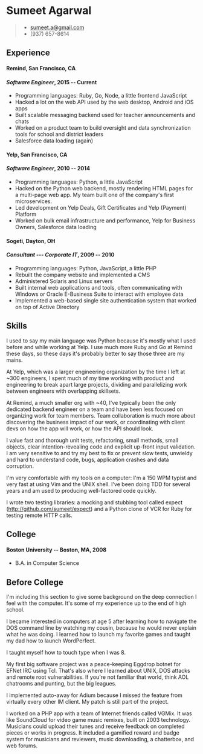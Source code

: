 Sumeet Agarwal
==============
> + <sumeet.a@gmail.com>
> + (937) 657-8614


Experience
----------
#### **Remind**, San Francisco, CA
#### *Software Engineer*, 2015 -- Current
+ Programming languages: Ruby, Go, Node, a little frontend JavaScript
+ Hacked a lot on the web API used by the web desktop, Android and iOS apps
+ Built scalable messaging backend used for teacher announcements and chats
+ Worked on a product team to build oversight and data synchronization tools for
  school and district leaders
+ Salesforce data loading (again)

#### **Yelp**, San Francisco, CA
#### *Software Engineer*, 2010 -- 2014
+ Programming languages: Python, a little JavaScript
+ Hacked on the Python web backend, mostly rendering HTML pages for a multi-page
  web app. My team built one of the company's first microservices.
+ Led development on Yelp Deals, Gift Certificates and Yelp (Payment) Platform
+ Worked on bulk email infrastructure and performance, Yelp for Business Owners,
  Salesforce data loading

#### **Sogeti**, Dayton, OH
#### *Consultant --- Corporate IT*, 2009 -- 2010
+ Programming languages: Python, JavaScript, a little PHP
+ Rebuilt the company website and implemented a CMS
+ Administered Solaris and Linux servers
+ Built internal web applications and tools, often communicating with Windows
  or Oracle E-Business Suite to interact with employee data
+ Implemented a web-based single site authentication system that worked on top
  of Active Directory


Skills
------
I used to say my main language was Python because it's mostly what I used before
and while working at Yelp. I use much more Ruby and Go at Remind these days, so
these days it's probably better to say those three are my mains.

At Yelp, which was a larger engineering organization by the time I left at ~300
engineers, I spent much of my time working with product and engineering to break
apart large projects, dividing and parallelizing work between engineers with
overlapping skillsets.

At Remind, a much smaller org with ~40, I've typically been the only dedicated
backend engineer on a team and have been less focused on organizing work for team
members. Team collaboration is much more about discovering the business impact of
our work, or coordinating with client devs on how the app will work, or how the API
should look.

I value fast and thorough unit tests, refactoring, small methods, small objects,
clear intention-revealing code and explicit up-front input validation.
I am very sensitive to and try my best to fix or prevent slow tests, unwieldy
and hard to understand code, bugs, application crashes and data corruption.

I'm very comfortable with my tools on a computer: I'm a 150 WPM typist and very
fast at using Vim and the UNIX shell. I've been doing TDD for several years and
am used to producing well-factored code quickly.

I wrote two testing libraries: a mocking and stubbing tool called expect
(http://github.com/sumeet/expect) and a Python clone of VCR for Ruby for testing
remote HTTP calls.


College
---------
#### Boston University -- Boston, MA, 2008
+ B.A. in Computer Science

Before College
--------------
I'm including this section to give some background on the deep connection I feel
with the computer. It's some of my experience up to the end of high school.

I became interested in computers at age 5 after learning how to navigate the DOS
command line by watching my cousin, because he would never explain what he was
doing. I learned how to launch my favorite games and taught my dad how to launch
WordPerfect.

I taught myself how to touch type when I was 8.

My first big software project was a peace-keeping Eggdrop botnet for EFNet IRC
using Tcl. That's also where I learned about UNIX, DOS attacks and remote root
vulnerabilities. If you're not familiar that world, think AOL chatrooms and
punting, but the big leagues.

I implemented auto-away for Adium because I missed the feature from virtually
every other IM client. My patch is still part of the project.

I worked on a PHP app with a team of Internet friends called VGMix. It was like
SoundCloud for video game music remixes, built on 2003 technology. Musicians
could upload their tunes and receive feedback on completed pieces or works in
progress. It included a gamified reward and badge system for musicians and
reviewers, music downloading, a chatterbox, and web forums.
